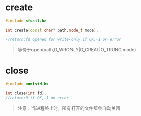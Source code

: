 # create

```cpp
#include <fcntl.h>

int create(const char* path,mode_t mode);

//return:fd opened for write-only if OK,-1 on error
```

> 等价于open(path,O_WRONLY|O_CREAT|O_TRUNC,mode)

# close

```cpp
#include <unistd.h>

int close(int fd);
//return:0 if OK,-1 on error
```

> 注意：当进程终止时，所有打开的文件都会自动关闭